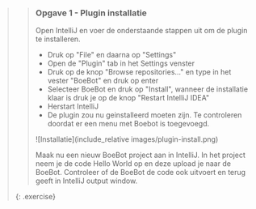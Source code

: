 >> ### Opgave 1 - Plugin installatie
>>
>> Open IntelliJ en voer de onderstaande stappen uit om de plugin te installeren.
>>
>> * Druk op "File" en daarna op "Settings"
>> * Open de "Plugin" tab in het Settings venster
>> * Druk op de knop "Browse repositories..." en type in het vester "BoeBot" en druk op enter
>> * Selecteer BoeBot en druk op "Install", wanneer de installatie klaar is druk je op de knop "Restart IntelliJ IDEA"
>> * Herstart IntelliJ
>> * De plugin zou nu geinstalleerd moeten zijn. Te controleren doordat er een menu met Boebot is toegevoegd.
>>
>> ![Installatie](include_relative images/plugin-install.png)
>>
>> Maak nu een nieuw BoeBot project aan in IntelliJ. In het project neem je de code Hello World op en deze upload je naar de BoeBot. Controleer of de BoeBot de code ook uitvoert en terug geeft in IntelliJ output window.
>>
>{: .exercise}